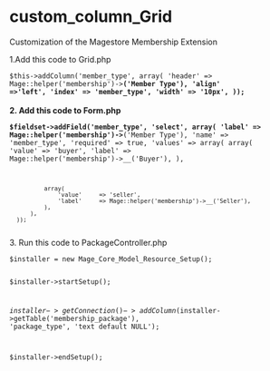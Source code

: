 # custom_column_Grid
Customization of the Magestore Membership Extension


1.Add this code to Grid.php <br>
<code>
$this->addColumn('member_type', array(
          'header'    => Mage::helper('membership')->__('Member Type'),
          'align'     =>'left',
          'index'     => 'member_type',
		  'width'     => '10px',
      ));
 </code>     
2. Add this code to Form.php <br>
<code>
$fieldset->addField('member_type', 'select', array(
          'label'     => Mage::helper('membership')->__('Member Type'),
          'name'      => 'member_type',
		  'required'  => true,
          'values'    => array(
              array(
                  'value'     => 'buyer',
                  'label'     => Mage::helper('membership')->__('Buyer'),
              ),

              array(
                  'value'     => 'seller',
                  'label'     => Mage::helper('membership')->__('Seller'),
              ),
          ),
      ));
</code>       
3. Run this code to PackageController.php <br>
<code>
$installer = new Mage_Core_Model_Resource_Setup();

$installer->startSetup();

$installer->getConnection()->addColumn($installer->getTable('membership_package'), 'package_type', 'text default NULL');

$installer->endSetup();
</code>
